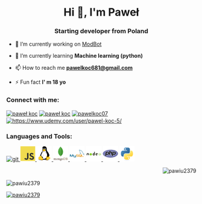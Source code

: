 <h1 align="center">Hi 👋, I'm Paweł</h1>
<h3 align="center">Starting developer from Poland</h3>


- 🔭 I’m currently working on [ModBot](https://github.com/Pawiu2379/ModBot)

- 🌱 I’m currently learning **Machine learning (python)**

- 📫 How to reach me **pawelkoc681@gmail.com**

- ⚡ Fun fact **I' m 18 yo**

<h3 align="left">Connect with me:</h3>
<p align="left">
<a href="https://linkedin.com/in/paweł koc" target="blank"><img align="center" src="https://raw.githubusercontent.com/rahuldkjain/github-profile-readme-generator/master/src/images/icons/Social/linked-in-alt.svg" alt="paweł koc" height="30" width="40" /></a>
<a href="https://fb.com/paweł koc" target="blank"><img align="center" src="https://raw.githubusercontent.com/rahuldkjain/github-profile-readme-generator/master/src/images/icons/Social/facebook.svg" alt="paweł koc" height="30" width="40" /></a>
<a href="https://instagram.com/pawelkoc07" target="blank"><img align="center" src="https://raw.githubusercontent.com/rahuldkjain/github-profile-readme-generator/master/src/images/icons/Social/instagram.svg" alt="pawelkoc07" height="30" width="40" /></a>
<a href="/https://www.udemy.com/user/pawel-koc-5/" target="blank"><img align="center" src="https://raw.githubusercontent.com/rahuldkjain/github-profile-readme-generator/master/src/images/icons/Social/rss.svg" alt="https://www.udemy.com/user/pawel-koc-5/" height="30" width="40" /></a>
</p>

<h3 align="left">Languages and Tools:</h3>
<p align="left"> <a href="https://git-scm.com/" target="_blank" rel="noreferrer"> <img src="https://www.vectorlogo.zone/logos/git-scm/git-scm-icon.svg" alt="git" width="40" height="40"/> </a> <a href="https://developer.mozilla.org/en-US/docs/Web/JavaScript" target="_blank" rel="noreferrer"> <img src="https://raw.githubusercontent.com/devicons/devicon/master/icons/javascript/javascript-original.svg" alt="javascript" width="40" height="40"/> </a> <a href="https://www.linux.org/" target="_blank" rel="noreferrer"> <img src="https://raw.githubusercontent.com/devicons/devicon/master/icons/linux/linux-original.svg" alt="linux" width="40" height="40"/> </a> <a href="https://www.mongodb.com/" target="_blank" rel="noreferrer"> <img src="https://raw.githubusercontent.com/devicons/devicon/master/icons/mongodb/mongodb-original-wordmark.svg" alt="mongodb" width="40" height="40"/> </a> <a href="https://www.mysql.com/" target="_blank" rel="noreferrer"> <img src="https://raw.githubusercontent.com/devicons/devicon/master/icons/mysql/mysql-original-wordmark.svg" alt="mysql" width="40" height="40"/> </a> <a href="https://nodejs.org" target="_blank" rel="noreferrer"> <img src="https://raw.githubusercontent.com/devicons/devicon/master/icons/nodejs/nodejs-original-wordmark.svg" alt="nodejs" width="40" height="40"/> </a> <a href="https://www.php.net" target="_blank" rel="noreferrer"> <img src="https://raw.githubusercontent.com/devicons/devicon/master/icons/php/php-original.svg" alt="php" width="40" height="40"/> </a> <a href="https://www.python.org" target="_blank" rel="noreferrer"> <img src="https://raw.githubusercontent.com/devicons/devicon/master/icons/python/python-original.svg" alt="python" width="40" height="40"/> </a> </p>

<p>&nbsp;<img align="right" src="https://github-readme-stats.vercel.app/api?username=pawiu2379&show_icons=true&locale=en" alt="pawiu2379" /></p>

<p><img align="center" src="https://github-readme-streak-stats.herokuapp.com/?user=pawiu2379&" alt="pawiu2379" /></p>


<p align="left"> <a href="https://github.com/ryo-ma/github-profile-trophy"><img src="https://github-profile-trophy.vercel.app/?username=pawiu2379" alt="pawiu2379" /></a> </p>
